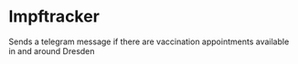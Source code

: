 # Impftracker

Sends a telegram message if there are vaccination appointments available in and around Dresden
